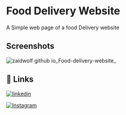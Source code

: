 
# Food Delivery Website

A Simple web page of a food Delivery website 


## Screenshots

![zaidwolf github io_Food-delivery-website_](https://github.com/ZaidWolf/Food-delivery-website/assets/115403447/1eb464d2-6fb4-4356-a315-9c12e334a689)


## 🔗 Links
[![linkedin](https://img.shields.io/badge/linkedin-0A66C2?style=for-the-badge&logo=linkedin&logoColor=white)](https://www.linkedin.com/in/abu-zaid-83a7b023b)

[![Instagram](https://img.shields.io/badge/instagram-0A66C2?style=for-the-badge&logo=Instagram&logoColor=white)](https://www.instagram.com/its_abuzaid786/)

